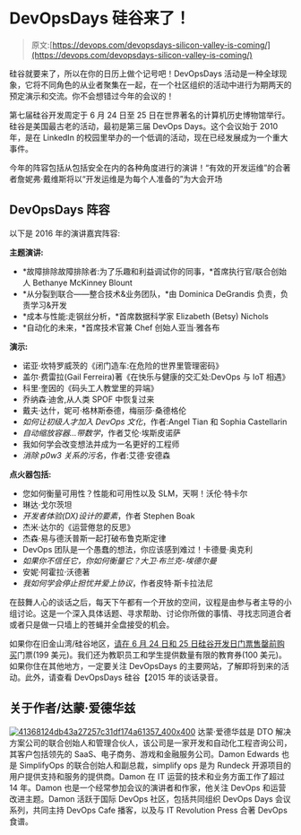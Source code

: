 # DevOpsDays 硅谷来了！

> 原文:[https://devops.com/devopsdays-silicon-valley-is-coming/](https://devops.com/devopsdays-silicon-valley-is-coming/)

硅谷就要来了，所以在你的日历上做个记号吧！DevOpsDays 活动是一种全球现象，它将不同角色的从业者聚集在一起，在一个社区组织的活动中进行为期两天的预定演示和交流。你不会想错过今年的会议的！

第七届硅谷开发周定于 6 月 24 日至 25 日在世界著名的计算机历史博物馆举行。硅谷是美国最古老的活动，最初是第三届 DevOps Days。这个会议始于 2010 年，是在 LinkedIn 的校园里举办的一个低调的活动，现在已经发展成为一个重大事件。

今年的阵容包括从包括安全在内的各种角度进行的演讲！“有效的开发运维”的合著者詹妮弗·戴维斯将以“开发运维是为每个人准备的”为大会开场

## DevOpsDays 阵容

以下是 2016 年的演讲嘉宾阵容:

**主题演讲:**

*   *故障排除故障排除者:为了乐趣和利益调试你的同事，*首席执行官/联合创始人 Bethanye McKinney Blount
*   *从分裂到联合——整合技术&业务团队，*由 Dominica DeGrandis 负责，负责学习&开发
*   *成本与性能:走钢丝分析，*首席数据科学家 Elizabeth (Betsy) Nichols
*   *自动化的未来，*首席技术官兼 Chef 创始人亚当·雅各布

**演示:**

*   诺亚·坎特罗威茨的《闭门造车:在危险的世界里管理密码》
*   盖尔·费雷拉(Gail Ferreira)著《在快乐与健康的交汇处:DevOps 与 IoT 相遇》
*   科里·奎因的《码头工人教堂里的异端》
*   乔纳森·迪舍,从人类 SPOF 中恢复过来
*   戴夫·达什，妮可·格林斯泰德，梅丽莎·桑德格伦
*   *如何让初级人才加入 DevOps 文化*，作者:Angel Tian 和 Sophia Castellarin
*   *自动缩放容器…带数学*，作者艾伦·埃斯皮诺萨
*   我如何学会改变想法并成为一名更好的工程师
*   *消除 p0w3 关系的污名*，作者:艾德·安德森

**点火器包括:**

*   您如何衡量可用性？性能和可用性以及 SLM，天啊！沃伦·特卡尔
*   琳达·戈尔茨坦
*   *开发者体验(DX)设计的要素*，作者 Stephen Boak
*   杰米·达尔的《运营倦怠的反思》
*   杰森·易与德沃普斯一起打破布鲁克斯定律
*   DevOps 团队是一个愚蠢的想法，你应该感到难过！卡德曼·奥克利
*   *如果你不信任它，你如何衡量它？大卫·布兰克-埃德尔曼*
*   安妮·阿霍拉·沃德著
*   *我如何学会停止担忧并爱上协议*，作者皮特·斯卡拉法尼

在鼓舞人心的谈话之后，每天下午都有一个开放的空间，议程是由参与者主导的小组讨论。这是一个深入具体话题、寻求帮助、讨论你所做的事情、寻找志同道合者或者只是做一只墙上的苍蝇并全盘接受的机会。

如果你在旧金山湾/硅谷地区，[请在 6 月 24 日和 25 日硅谷开发日门票售罄前购买](https://dodsv2016.busyconf.com/bookings/new)门票(199 美元)。我们还为教职员工和学生提供数量有限的教育券(100 美元)。如果你住在其他地方，一定要关注 DevOpsDays 的主要网站，了解即将到来的活动。此外，请查看 DevOpsDays 硅谷【2015 年的谈话录音。

## 关于作者/达蒙·爱德华兹

[![41368124db43a27257c31df174a61357_400x400](../Images/077b3f9bdf522fb46a1251a06c19cfc6.png)](https://devops.com/wp-content/uploads/2015/10/41368124db43a27257c31df174a61357_400x400.jpeg) 达蒙·爱德华兹是 DTO 解决方案公司的联合创始人和管理合伙人，该公司是一家开发和自动化工程咨询公司，其客户包括领先的 SaaS、电子商务、游戏和金融服务公司。Damon Edwards 也是 SimplifyOps 的联合创始人和副总裁，simplify ops 是为 Rundeck 开源项目的用户提供支持和服务的提供商。Damon 在 IT 运营的技术和业务方面工作了超过 14 年。Damon 也是一个经常参加会议的演讲者和作家，他关注 DevOps 和运营改进主题。Damon 活跃于国际 DevOps 社区，包括共同组织 DevOps Days 会议系列，共同主持 DevOps Cafe 播客，以及与 IT Revolution Press 合著 DevOps 食谱。